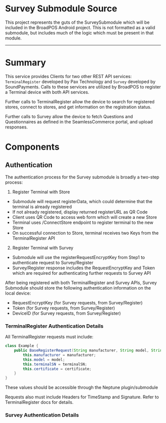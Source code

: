 # Survey Submodule Source
This project represents the guts of the SurveySubmodule which will be included in the BroadPOS
Android project. This is not formatted as a valid submodule, but includes much of the logic
which must be present in that module. 

--- 
# Summary
This service provides Clients for two other REST API services: `TerminalRegister` developed by Pax Technology
and `Survey` developed by SoundPayments. Calls to these services are utilized by BroadPOS to register
a Terminal device with both API services. 

Further calls to TerminalRegister allow the device to search for registered stores, connect to stores, and get information
on the registration status. 

Further calls to Survey allow the device to fetch Questions and Questionnaires as defined in the SeamlessCommerce portal,
and upload responses.
 
# Components
## Authentication
The authentication process for the Survey submodule is broadly a two-step process:
1. Register Terminal with Store
  - Submodule will request registerData, which could determine that the terminal is already registered
  - If not already registered, display returned registerURL as QR Code
  - Client uses QR Code to access web form which will create a new Store
  - Terminal uses /ConnectStore endpoint to register terminal to the new Store
  - On successful connection to Store, terminal receives two Keys from the TerminalRegister API
2. Register Terminal with Survey
  - Submodule will use the registerRequestEncryptKey from Step1 to authenticate request to Survey/Register
  - Survey/Register response includes the RequestEncryptKey and Token which are required for authenticating further requests to Survey API 

After being registered with both TerminalRegister and Survey APIs, Survey Submodule should store the 
following authentication information on the local device:
- RequestEncryptKey (for Survey requests, from Survey/Register)
- Token (for Survey requests, from Survey/Register)
- DeviceID (for Survey requests, from Survey/Register)

### TerminalRegister Authentication Details
All TerminalRegister requests must include:
```java
class Example {
    public BaseRegisterRequest(String manufacturer, String model, String terminalSN, String certificate) {
        this.manufacturer = manufacturer;
        this.model = model;
        this.terminalSN = terminalSN;
        this.certificate = certificate;
    }
}
```
These values should be accessible through the Neptune plugin/submodule

Requests also must include Headers for TimeStamp and Signature. Refer to TerminalRegister docs for details.

### Survey Authentication Details


